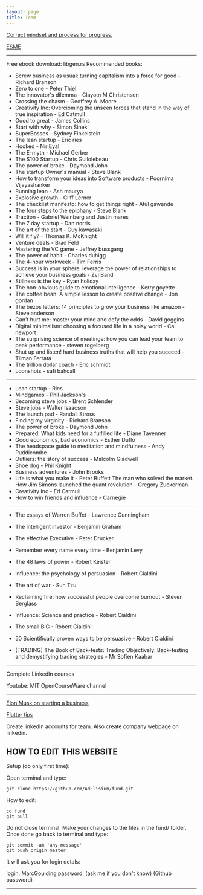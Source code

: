 ```yaml
---
layout: page
title: Team
---
```


[Correct mindset and process for progress.](https://medium.com/better-marketing/10-skills-to-becoming-a-millionaire-in-5-years-or-less-e16b8b20500c)

[ESME](https://humanparts.medium.com/the-last-essay-e8ad0b0aa921)

---
Free ebook download: libgen.rs
Recommended books:

* Screw business as usual: turning capitalism into a force for good - Richard Branson
* Zero to one - Peter Thiel
* The innovator's dilemma - Clayotn M Christensen
* Crossing the chasm - Geoffrey A. Moore
* Creativity Inc: Overcioming the unseen forces that stand in the way of true inspiration - Ed Catmull
* Good to great - James Collins
* Start with why - Simon Sinek
* SuperBosses - Sydney Finkelstein
* The lean startup - Eric ries
* Hooked - Nir Eyal
* The E-myth - Michael Gerber
* The $100 Startup - Chris Guilolebeau
* The power of broke - Daymond John
* The startup Owner's manual - Steve Blank
* How to transform your ideas into Software products - Poornima Vijayashanker
* Running lean - Ash maurya
* Explosive growth - Cliff Lerner
* The checklist manifesto: how to get things right - Atul gawande
* The four steps to the epiphany - Steve Blank
* Traction - Gabriel Weinberg and Justin mares
* The 7 day startup - Dan norris
* The art of the start - Guy kawasaki
* Will it fly? - Thomas K. McKnight
* Venture deals - Brad Feld
* Mastering the VC game - Jeffrey bussgang
* The power of habit - Charles duhigg
* The 4-hour workweek - Tim Ferris
* Success is in your sphere: leverage the power of relationships to achieve your business goals - Zvi Band
* Stillness is the key - Ryan holiday
* The non-obvious guide to emotional intelligence - Kerry goyette
* The coffee bean: A simple lesson to create positive change - Jon gordan
* The bezos letters: 14 principles to grow your business like amazon - Steve anderson
* Can't hurt me: master your mind and defy the odds - David goggins
* Digital minimalism: choosing a focused life in a noisy world - Cal newport
* The surprising science of meetings: how you can lead your team to peak performance - steven rogelberg
* Shut up and listen! hard business truths that will help you succeed - Tilman Ferrata
* The trillion dollar coach - Eric schmidt
* Loonshots - safi bahcall

---

* Lean startup - Ries
* Mindgames - Phil Jackson's
* Becoming steve jobs - Brent Schlender
* Steve jobs - Walter Isaacson
* The launch pad - Randall Stross
* Finding my virginity - Richard Branson
* The power of broke - Daymond John
* Prepared: What kids need for a fulfilled life - Diane Tavenner
* Good economics, bad economics - Esther Duflo
* The headspace guide to meditation and mindfulness - Andy Puddicombe
* Outliers: the story of success - Malcolm Gladwell
* Shoe dog - Phil Knight
* Business adventures - John Brooks
* Life is what you make it - Peter Buffett
 The man who solved the market. How Jim Simons launched the quant revolution - Gregory Zuckerman
 * Creativity Inc - Ed Catmull
 * How to win friends and influence - Carnegie

---

* The essays of Warren Buffet - Lawrence Cunningham
* The intelligent investor - Benjamin Graham
* The effective Executive - Peter Drucker
* Remember every name every time - Benjamin Levy
* The 48 laws of power - Robert Keister
* Influence: the psychology of persuasion - Robert Cialdini
* The art of war - Sun Tzu
* Reclaiming fire: how successful people overcome burnout - Steven Berglass
* Influence: Science and practice - Robert Cialdini
* The small BIG - Robert Cialdini
* 50 Scientifically proven ways to be persuasive - Robert Cialdini

* (TRADING) The Book of Back-tests: Trading Objectively: Back-testing and demystifying trading strategies - Mr Sofien Kaabar
---

Complete LinkedIn courses

Youtube: MIT OpenCourseWare channel

---

[Elon Musk on starting a business](https://www.youtube.com/watch?v=ARoGZIN5oC4)

[Flutter tips](https://github.com/erluxman/awesomefluttertips)

Create linkedIn accounts for team. Also create company webpage on linkedin.

## HOW TO EDIT THIS WEBSITE

Setup (do only first time):

Open terminal and type:

    git clone https://github.com/AdElisium/fund.git

How to edit:

    cd fund
    git pull

Do not close terminal. Make your changes to the files in the fund/ folder. Once done go back to terminal and type:

    git commit -am 'any message'
    git push origin master

It will ask you for login detals:

login: MarcGoulding
password: (ask me if you don't know) (Github password)

---
